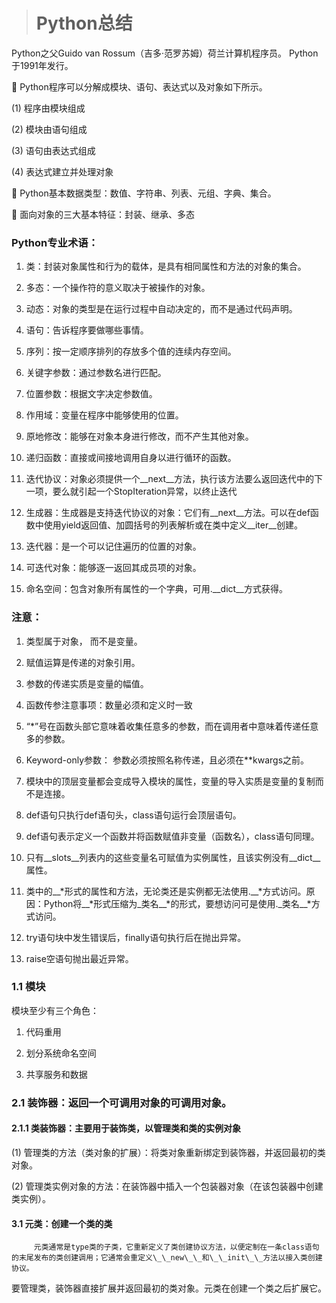 #### 

> # Python总结

Python之父Guido van Rossum（吉多·范罗苏姆）荷兰计算机程序员。Python于1991年发行。

	Python程序可以分解成模块、语句、表达式以及对象如下所示。

\(1\)	程序由模块组成

\(2\)	模块由语句组成

\(3\)	语句由表达式组成

\(4\)	表达式建立并处理对象

	Python基本数据类型：数值、字符串、列表、元组、字典、集合。

	面向对象的三大基本特征：封装、继承、多态

### **Python专业术语**：

1.	类：封装对象属性和行为的载体，是具有相同属性和方法的对象的集合。

2.	多态：一个操作符的意义取决于被操作的对象。

3.	动态：对象的类型是在运行过程中自动决定的，而不是通过代码声明。

4.	语句：告诉程序要做哪些事情。

5.	序列：按一定顺序排列的存放多个值的连续内存空间。

6.	关键字参数：通过参数名进行匹配。

7.	位置参数：根据文字决定参数值。

8.	作用域：变量在程序中能够使用的位置。

9.	原地修改：能够在对象本身进行修改，而不产生其他对象。

10.	递归函数：直接或间接地调用自身以进行循环的函数。

11.	迭代协议：对象必须提供一个\_\_next\_\_方法，执行该方法要么返回迭代中的下一项，要么就引起一个StopIteration异常，以终止迭代

12.	生成器：生成器是支持迭代协议的对象：它们有\_\_next\_\_方法。可以在def函数中使用yield返回值、加圆括号的列表解析或在类中定义\_\_iter\_\_创建。

13.	迭代器：是一个可以记住遍历的位置的对象。

14.	可迭代对象：能够逐一返回其成员项的对象。

15.	命名空间：包含对象所有属性的一个字典，可用.\_\_dict\_\_方式获得。

### 注意：

1.	类型属于对象， 而不是变量。

2.	赋值运算是传递的对象引用。

3.	参数的传递实质是变量的幅值。

4.	函数传参注意事项：数量必须和定义时一致

5.	“\*”号在函数头部它意味着收集任意多的参数，而在调用者中意味着传递任意多的参数。

6.	Keyword-only参数： 参数必须按照名称传递，且必须在\*\*kwargs之前。

7.	模块中的顶层变量都会变成导入模块的属性，变量的导入实质是变量的复制而不是连接。

8.	def语句只执行def语句头，class语句运行会顶层语句。

9.	def语句表示定义一个函数并将函数赋值非变量（函数名），class语句同理。

10.	只有\_\_slots\_\_列表内的这些变量名可赋值为实例属性，且该实例没有\_\_dict\_\_属性。

11.	类中的\_\_\*形式的属性和方法，无论类还是实例都无法使用.\_\_\*方式访问。原因：Python将\_\_\*形式压缩为\_类名\_\_\*的形式，要想访问可是使用.\_类名\_\_\*方式访问。

12.	try语句块中发生错误后，finally语句执行后在抛出异常。

13.	raise空语句抛出最近异常。

### 1.1 模块

模块至少有三个角色：

1.	代码重用

2.	划分系统命名空间

3.	共享服务和数据

### 2.1 装饰器：返回一个可调用对象的可调用对象。

#### 2.1.1 类装饰器：主要用于装饰类，以管理类和类的实例对象

\(1\)	管理类的方法（类对象的扩展）：将类对象重新绑定到装饰器，并返回最初的类对象。

\(2\)	管理类实例对象的方法：在装饰器中插入一个包装器对象（在该包装器中创建类实例）。

#### 3.1 元类：创建一个类的类

         元类通常是type类的子类，它重新定义了类创建协议方法，以便定制在一条class语句的末尾发布的类创建调用；它通常会重定义\_\_new\_\_和\_\_init\_\_方法以接入类创建协议。

要管理类，装饰器直接扩展并返回最初的类对象。元类在创建一个类之后扩展它。

































